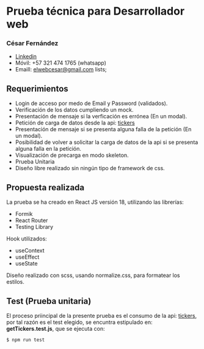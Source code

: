 # Prueba técnica para Desarrollador web 
### César Fernández
- [Linkedin](https://www.linkedin.com/in/cesar-fernandez-797436207/")
- Móvil: +57 321 474 1765 (whatsapp)
- Emaill: elwebcesar@gmail.com lists;

## Requerimientos

- Login de acceso por medo de Email y Password (validados).
- Verificación de los datos cumpliendo un mock.
- Presentación de mensaje si la verficación es errónea (En un modal).
- Petición de carga de datos desde la api: [tickers](https://api.wazirx.com/sapi/v1/tickers/24hr")
- Presentación de mensaje si se presenta alguna  falla de la petición (En un modal).
- Posibilidad de volver a solicitar la carga de datos de la api si se presenta alguna falla en la petición.
- Visualización de precarga en modo skeleton.
- Prueba Unitaria
- Diseño libre realizado sin ningún tipo de framework de css.

## Propuesta realizada
La prueba se ha creado en React JS versión 18, utilizando las librerías:
- Formik
- React Router
- Testing Library 

Hook utilizados:
- useContext
- useEffect
- useState

Diseño realizado con scss, usando normalize.css, para formatear los estilos.

## Test (Prueba unitaria)
El proceso priincipal de la presente prueba es el consumo de la api: [tickers](https://api.wazirx.com/sapi/v1/tickers/24hr"), por tal razón es el test elegido, se encuntra estipulado en: **getTickers.test.js**, que se ejecuta con:

`$ npm run test`
